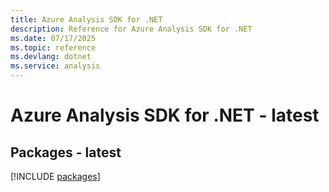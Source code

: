 ```yaml
---
title: Azure Analysis SDK for .NET
description: Reference for Azure Analysis SDK for .NET
ms.date: 07/17/2025
ms.topic: reference
ms.devlang: dotnet
ms.service: analysis
---
```

# Azure Analysis SDK for .NET - latest
## Packages - latest
[!INCLUDE [packages](analysis-index.md)]